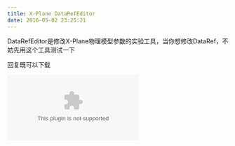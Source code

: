```yaml
---
title: X-Plane DataRefEditor
date: 2016-05-02 23:25:21
---
```





DataRefEditor是修改X-Plane物理模型参数的实验工具，当你想修改DataRef，不妨先用这个工具测试一下

回复既可以下载



![cpuwolf](/images/data/attachment/201605/03/072317uy99tw1yx2q69yea.zip)




